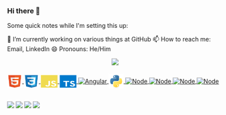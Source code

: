 ### Hi there 👋
Some quick notes while I'm setting this up:

🔭 I’m currently working on various things at GitHub
📫 How to reach me: Email, LinkedIn
😄 Pronouns: He/Him

<div align="center">
  <a href="https://github.com/jonasmelo74">
  <img height="180em" src="https://github-readme-stats.vercel.app/api/top-langs/?username=jonasmelo74&layout=compact&langs_count=7&theme=dark"/> 
</div>
  
  <div style="display: inline_block"><br>
    <img align="center" alt="HTML" height="30" width="35" src="https://raw.githubusercontent.com/devicons/devicon/master/icons/html5/html5-original.svg">
    <img align="center" alt="CSS" height="30" width="35" src="https://raw.githubusercontent.com/devicons/devicon/master/icons/css3/css3-original.svg">
    <img align="center" alt="Js" height="30" width="40" src="https://raw.githubusercontent.com/devicons/devicon/master/icons/javascript/javascript-plain.svg"> 
    <img align="center" alt="Ts" height="30" width="40" src="https://raw.githubusercontent.com/devicons/devicon/master/icons/typescript/typescript-plain.svg">
    <img align="center" alt="Angular" heigth="27" width="34" src="https://cdn.jsdelivr.net/gh/devicons/devicon/icons/angularjs/angularjs-plain.svg">
    <img align="center" alt="Python" height="35" width="35" src="https://raw.githubusercontent.com/devicons/devicon/master/icons/python/python-original.svg">
    <img align="center" alt="Node" height="35" width="30" src="https://cdn.jsdelivr.net/gh/devicons/devicon/icons/nodejs/nodejs-original.svg" />
    <img align="center" alt="Node" height="35" width="30"  src="https://cdn.jsdelivr.net/gh/devicons/devicon@latest/icons/nestjs/nestjs-original.svg" />
    <img align="center" alt="Node" height="35" width="30" src="https://cdn.jsdelivr.net/gh/devicons/devicon@latest/icons/mysql/mysql-original.svg" />
    <img align="center" alt="Node" height="35" width="30" src="https://cdn.jsdelivr.net/gh/devicons/devicon@latest/icons/mongodb/mongodb-original.svg" />
              
          
</div>
  
  
  ##
 
<div> 
  <a href="https://instagram.com/jonas__melo?igshid=YmMyMTA2M2Y=" target="_blank"><img src="https://img.shields.io/badge/-Instagram-%23E4405F?style=for-the-badge&logo=instagram&logoColor=white" target="_blank"></a>
 <a href="https://discord.gg/" target="_blank"><img src="https://img.shields.io/badge/Discord-7289DA?style=for-the-badge&logo=discord&logoColor=white" target="_blank"></a> 
  <a href = "mailto:jonasmelodapaz74@gmail.com"><img src="https://img.shields.io/badge/-Gmail-%23333?style=for-the-badge&logo=gmail&logoColor=white" target="_blank"></a>
  <a href="https://www.linkedin.com/in/rafaella-melo-420a5115a" target="_blank"><img src="https://img.shields.io/badge/-LinkedIn-%230077B5?style=for-the-badge&logo=linkedin&logoColor=white" target="_blank"></a> 

 
</div>

<!--

-->
